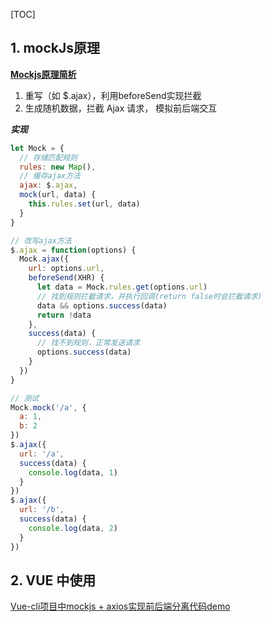 [TOC]
## 1. mockJs原理

[**Mockjs原理简析**](https://blog.csdn.net/u011500781/article/details/79513946)

1. 重写（如 $.ajax），利用beforeSend实现拦截
2. 生成随机数据，拦截 Ajax 请求， 模拟前后端交互

***实现***

```js
let Mock = {
  // 存储匹配规则
  rules: new Map(),
  // 缓存ajax方法
  ajax: $.ajax,
  mock(url, data) {
    this.rules.set(url, data)
  }
}

// 改写ajax方法
$.ajax = function(options) {
  Mock.ajax({
    url: options.url,
    beforeSend(XHR) {
      let data = Mock.rules.get(options.url)
      // 找到规则拦截请求，并执行回调(return false时会拦截请求)
      data && options.success(data)
      return !data
    },
    success(data) {
      // 找不到规则，正常发送请求
      options.success(data)
    }
  })
}

// 测试
Mock.mock('/a', {
  a: 1,
  b: 2
})
$.ajax({
  url: '/a',
  success(data) {
    console.log(data, 1)
  }
})
$.ajax({
  url: '/b',
  success(data) {
    console.log(data, 2)
  }
})
```

## 2. VUE 中使用
[Vue-cli项目中mockjs + axios实现前后端分离代码demo](https://blog.csdn.net/zhouzuoluo/article/details/80675662)
